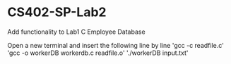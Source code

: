 # CS402-SP-Lab2
 Add functionality to Lab1 C  Employee Database
 
Open a new terminal and insert the following line by line 
'gcc -c readfile.c'
'gcc -o workerDB workerdb.c readfile.o'
'./workerDB input.txt'
